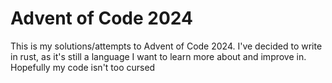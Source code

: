# Advent of Code 2024

This is my solutions/attempts to Advent of Code 2024.
I've decided to write in rust, as it's still a language I want to learn more
about and improve in. Hopefully my code isn't too cursed